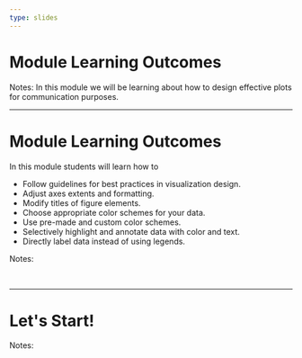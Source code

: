 ```yaml
---
type: slides
---
```


# Module Learning Outcomes

Notes: In this module we will be learning about how to design effective plots for communication purposes.

---

# Module Learning Outcomes

In this module students will learn how to

- Follow guidelines for best practices in visualization design.
- Adjust axes extents and formatting.
- Modify titles of figure elements.
- Choose appropriate color schemes for your data.
- Use pre-made and custom color schemes.
- Selectively highlight and annotate data with color and text.
- Directly label data instead of using legends.

Notes:

<br>

---

# Let's Start!

Notes:

<br>
